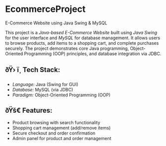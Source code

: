 # EcommerceProject

 E-Commerce Website using Java Swing & MySQL

This project is a *Java-based E-Commerce Website* built using *Java Swing* for the user interface and *MySQL* for database management. It allows users to browse products, add items to a shopping cart, and complete purchases securely. The project demonstrates core Java programming, Object-Oriented Programming (OOP) principles, and database integration via JDBC.

## ðŸ› ï¸ Tech Stack:
- *Language:* Java (Swing for GUI)
- *Database:* MySQL (via JDBC)
- *Paradigm:* Object-Oriented Programming (OOP)

## ðŸš€ Features:
- Product browsing with search functionality
- Shopping cart management (add/remove items)
- Secure checkout and order confirmation
- Admin panel for product and order management

